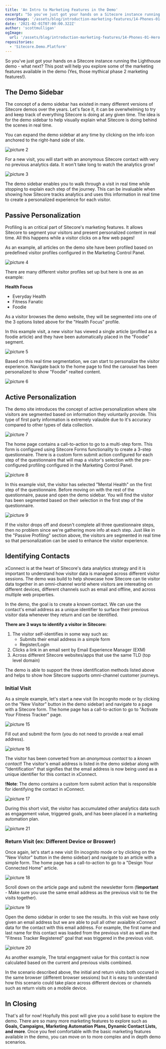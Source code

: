 ```yaml
---
title: 'An Intro to Marketing Features in the Demo'
excerpt: "So you've just got your hands on a Sitecore instance running the Lighthouse demo - what next? This post will help you explore some of the marketing features available in the demo (Yes, those mythical phase 2 marketing features!)."
coverImage: '/assets/blog/introduction-marketing-features/14-Phones-01-Hero.jpg'
date: '2021-02-01T07:00:00.322Z'
author: 'scottmulligan'
ogImage:
  url: '/assets/blog/introduction-marketing-features/14-Phones-01-Hero.jpg'
repositories:
  - 'Sitecore.Demo.Platform'
---
```


So you've just got your hands on a Sitecore instance running the Lighthouse demo - what next? This post will help you explore some of the marketing features available in the demo (Yes, those mythical phase 2 marketing features!).

## The Demo Sidebar

The concept of a demo sidebar has existed in many different versions of Sitecore demos over the years. Let's face it, it can be overwhelming to try and keep track of everything Sitecore is doing at any given time. The idea is for the demo sidebar to help visually explain what Sitecore is doing behind the scenes in real time.

You can expand the demo sidebar at any time by clicking on the info icon anchored to the right-hand side of site.

![picture 2](../assets/blog/introduction-marketing-features/demo_sidebar1.png)

For a new visit, you will start with an anonymous Sitecore contact with very no previous analytics data. It won't take long to watch the analytics grow!

![picture 3](../assets/blog/introduction-marketing-features/demo_sidebar2.png)

The demo sidebar enables you to walk through a visit in real time while stopping to explain each step of the journey. This can be invaluable when showing how Sitecore tracks analytics and uses this information in real time to create a personalized experience for each visitor.

## Passive Personalization

Profiling is an critical part of Sitecore's marketing features. It allows Sitecore to segment your visitors and present personalized content in real time. All this happens while a visitor clicks on a few web pages!

As an example, all articles on the demo site have been profiled based on predefined visitor profiles configured in the Marketing Control Panel.

![picture 4](../assets/blog/introduction-marketing-features/profiling1.png)

There are many different visitor profiles set up but here is one as an example:

**Health Focus**

- Everyday Health
- Fitness Fanatic
- Foodie

As a visitor browses the demo website, they will be segmented into one of the 3 options listed above for the "Health Focus" profile.

In this example visit, a new visitor has viewed a single article (profiled as a foodie article) and they have been automatically placed in the "Foodie" segment.

![picture 5](../assets/blog/introduction-marketing-features/profiling2.png)

Based on this real time segmentation, we can start to personalize the visitor experience. Navigate back to the home page to find the carousel has been personalized to show "Foodie" realted content.

![picture 6](../assets/blog/introduction-marketing-features/profiling3.png)

## Active Personalization

The demo site introduces the concept of active personalization where site visitors are segmented based on information they voluntarily provide. This type of first party information is extremely valauble due to it's accuracy compared to other types of data collection.

![picture 7](../assets/blog/introduction-marketing-features/multistep-form1.png)

The home page contains a call-to-action to go to a multi-step form. This form is configured using Sitecore Forms functionality to create a 3-step questionnaire. There is a custom form submit action configured for each step of the questionnaire that will map a visitor's selection with the pre-configured profiling configured in the Marketing Control Panel.

![picture 8](../assets/blog/introduction-marketing-features/multistep_form2.png)

In this example visit, the visitor has selected "Mental Health" on the first step of the questionnaire. Before moving on with the rest of the questionnaire, pause and open the demo sidebar. You will find the visitor has been segmented based on their selection in the first step of the questionnaire.

![picture 9](../assets/blog/introduction-marketing-features/multistep_form3.png)

If the visitor drops off and doesn't complete all three questionnaire steps, then no problem since we're gathering more info at each step. Just like in the "Passive Profiling" section above, the visitors are segmented in real time so that personalization can be used to enhance the visitor experience.

## Identifying Contacts

xConnect is at the heart of Sitecore's data analytics strategy and it is important to understand how visitor data is managed across different visitor sessions. The demo was build to help showcase how Sitecore can tie visitor data together in an omni-channel world where visitors are intereating on different devices, different channels such as email and offline, and across multiple web properties.

In the demo, the goal is to create a known contact. We can use the contact's email address as a unique identifier to surface their previous visitor data whenever they return and can be identified.

**There are 3 ways to identify a visitor in Sitecore:**

1. The visitor self-identifies in some way such as:
   - Submits their email address in a simple form
   - Register/Login
2. Clicks a link in an email sent by Email Experience Manager (EXM)
3. Across different Sitecore websites/apps that use the same TLD (top level domain)

The demo is able to support the three identification methods listed above and helps to show how Sitecore supports omni-channel customer journeys.

### Initial Visit

As a simple example, let's start a new visit (In incognito mode or by clicking on the "New Visitor" button in the demo sidebar) and navigate to a page with a Sitecore form. The home page has a call-to-action to go to "Activate Your Fitness Tracker" page.

![picture 15](../assets/blog/introduction-marketing-features/identify4.png)

Fill out and submit the form (you do not need to provide a real email address).

![picture 16](../assets/blog/introduction-marketing-features/identify5.png)

The visitor has been converted from an *anonymous contact* to a *known contact*! The visitor's email address is listed in the demo sidebar along with "Identification" that signifies that the email address is now being used as a unique identifier for this contact in xConnect.

**!Note**: The demo contains a custom form submit action that is responsible for identifying the contact in xConnect.

![picture 17](../assets/blog/introduction-marketing-features/identify6.png)

During this short visit, the visitor has accumulated other analytics data such as engagement value, triggered goals, and has been placed in a marketing automation plan.

![picture 21](../assets/blog/introduction-marketing-features/identify7.png)

### Return Visit (ex: Different Device or Broswer)

Once again, let's start a new visit (In incognito mode or by clicking on the "New Visitor" button in the demo sidebar) and navigate to an article with a simple form. The home page has a call-to-action to go to a "Design Your Connected Home" article.

![picture 18](../assets/blog/introduction-marketing-features/identify1.png)

Scroll down on the article page and submit the newsletter form (**!important** - Make sure you use the same email address as the previous visit to tie the visits together).

![picture 19](../assets/blog/introduction-marketing-features/identify2.png)

Open the demo sidebar in order to see the results. In this visit we have only given an email address but we are able to pull all other avaialble xConnect data for the contact with this email address. For example, the first name and last name for this contact was loaded from the previous visit as well as the "Fitness Tracker Registered" goal that was triggered in the previous visit.

![picture 20](../assets/blog/introduction-marketing-features/identify8.png)

As another example, The total engagment value for this contact is now calculated based on the current and previous visits combined.

In the scenario described above, the initial and return visits both occured in the same browser (different browser sessions) but it is easy to understand how this scenario could take place across different devices or channels such as return visits on a mobile device.

## In Closing

That's all for now! Hopfully this post will give you a solid base to explore the demo. There are so many more marketing features to explore such as **Goals, Campaigns, Marketing Automation Plans, Dynamic Contact Lists, and more**. Once you feel comfortable with the basic marketing features available in the demo, you can move on to more complex and in depth demo scenarios.
